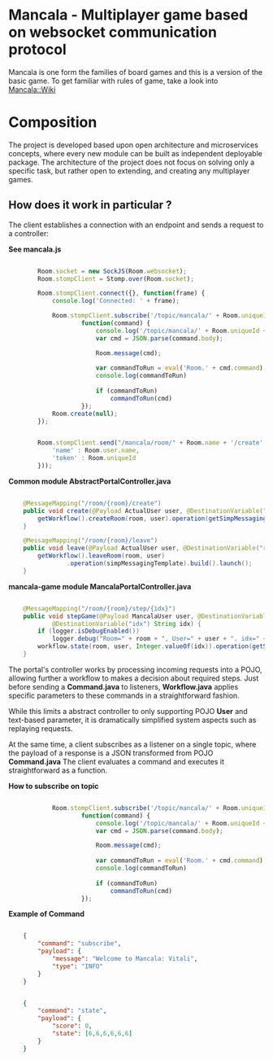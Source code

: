 Mancala - Multiplayer game based on websocket communication protocol 
====================================================================

Mancala is one form the families of board games and this is a version of the basic game.
To get familiar with rules of game, take a look into [Mancala::Wiki](https://en.wikipedia.org/wiki/Mancala)

# Composition 

The project is developed based upon open architecture and microservices concepts, where every new module can be built as independent deployable package. 
The architecture of the project does not focus on solving only a specific task, but rather open to extending, and creating any multiplayer games.

## How does it work in particular ?

The client establishes a connection with an endpoint and sends a request to a controller:

**See mancala.js**

```javascript

		Room.socket = new SockJS(Room.websocket);
		Room.stompClient = Stomp.over(Room.socket);

		Room.stompClient.connect({}, function(frame) {
			console.log('Connected: ' + frame);

			Room.stompClient.subscribe('/topic/mancala/' + Room.uniqueId + '/' + Room.name + '/cmd',
					function(command) {
						console.log('/topic/mancala/' + Room.uniqueId + '/' + Room.name + '/cmd, Command: ' + command)
						var cmd = JSON.parse(command.body);

						Room.message(cmd);
						
						var commandToRun = eval('Room.' + cmd.command);
						console.log(commandToRun)
						
						if (commandToRun)
						    commandToRun(cmd)
					});
			Room.create(null);
		});


		Room.stompClient.send("/mancala/room/" + Room.name + '/create', {}, JSON.stringify({
			'name' : Room.user.name,
			'token' : Room.uniqueId
		}));


```

**Common module AbstractPortalController.java**
```java

	@MessageMapping("/room/{room}/create")
	public void create(@Payload ActualUser user, @DestinationVariable("room") String room) {
		getWorkflow().createRoom(room, user).operation(getSimpMessagingTemplate()).build().launch();
	}

	@MessageMapping("/room/{room}/leave")
	public void leave(@Payload ActualUser user, @DestinationVariable("room") String room) {
		getWorkflow().leaveRoom(room, user)
				.operation(simpMessagingTemplate).build().launch();
	}

```

**mancala-game module MancalaPortalController.java**
```java

	@MessageMapping("/room/{room}/step/{idx}")
	public void stepGame(@Payload MancalaUser user, @DestinationVariable("room") String room,
			@DestinationVariable("idx") String idx) {
		if (logger.isDebugEnabled())
			logger.debug("Room=" + room + ", User=" + user + ". idx=" + idx);
		workflow.state(room, user, Integer.valueOf(idx)).operation(getSimpMessagingTemplate()).build().launch();
	}

```

The portal's controller works by processing incoming requests into a POJO, allowing further a workflow to makes a decision about required steps.
Just before sending a **Command.java** to listeners, **Workflow.java** applies specific parameters to these commands in a straightforward fashion. 

While this limits a abstract controller to only supporting POJO **User** and text-based parameter, it is dramatically simplified system aspects such as replaying requests.  

At the same time, a client subscribes as a listener on a single topic, where the payload of a response is a JSON transformed from POJO **Command.java** 
The client evaluates a command and executes it straightforward as a function.
 
**How to subscribe on topic**
```javascript

			Room.stompClient.subscribe('/topic/mancala/' + Room.uniqueId + '/' + Room.name + '/cmd',
					function(command) {
						console.log('/topic/mancala/' + Room.uniqueId + '/' + Room.name + '/cmd, Command: ' + command)
						var cmd = JSON.parse(command.body);

						Room.message(cmd);
						
						var commandToRun = eval('Room.' + cmd.command);
						console.log(commandToRun)
						
						if (commandToRun)
						    commandToRun(cmd)
					});

```

**Example of Command**
```JSON

	{
		"command": "subscribe",
		"payload": {
			"message": "Welcome to Mancala: Vitali",
			"type": "INFO"
		}
	}

```
```JSON

	{
		"command": "state",
		"payload": {
			"score": 0,
			"state": [6,6,6,6,6,6]
		}
	}
	
```



